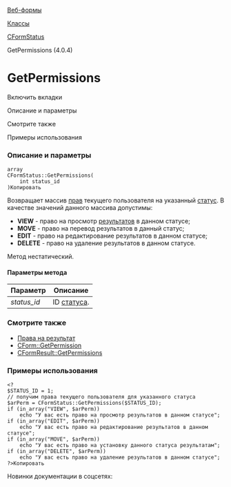 [Веб-формы](/api_help/form/index.php)

[Классы](/api_help/form/classes/index.php)

[CFormStatus](/api_help/form/classes/cformstatus/index.php)

GetPermissions (4.0.4)

GetPermissions
==============

Включить вкладки

Описание и параметры

Смотрите также

Примеры использования

### Описание и параметры

```
array
CFormStatus::GetPermissions(
	int status_id
)Копировать
```

Возвращает массив [прав](/api_help/form/permissions.php#result) текущего пользователя на указанный [статус](/api_help/form/terms.php#status). В качестве значений данного массива допустимы:

* **VIEW** - право на просмотр [результатов](/api_help/form/terms.php#result) в данном статусе;
* **MOVE** - право на перевод результатов в данный статус;
* **EDIT** - право на редактирование результатов в данном статусе;
* **DELETE** - право на удаление результатов в данном статусе.

Метод нестатический.

#### Параметры метода

| Параметр | Описание |
| --- | --- |
| *status\_id* | ID [статуса](/api_help/form/terms.php#status). |

### Смотрите также

* [Права на результат](/api_help/form/permissions.php#result)
* [CForm::GetPermission](/api_help/form/classes/cform/getpermission.php)
* [CFormResult::GetPermissions](/api_help/form/classes/cformresult/getpermissions.php)

### Примеры использования

```
<?
$STATUS_ID = 1;
// получим права текущего пользователя для указанного статуса
$arPerm = CFormStatus::GetPermissions($STATUS_ID);
if (in_array("VIEW", $arPerm)) 
	echo "У вас есть право на просмотр результатов в данном статусе";
if (in_array("EDIT", $arPerm)) 
	echo "У вас есть право на редактирование результатов в данном статусе";
if (in_array("MOVE", $arPerm)) 
	echo "У вас есть право на установку данного статуса результатам";
if (in_array("DELETE", $arPerm)) 
	echo "У вас есть право на удаление результатов в данном статусе";
?>Копировать
```

Новинки документации в соцсетях:
